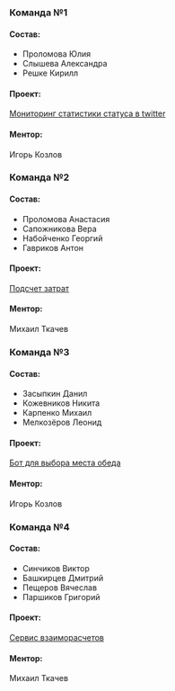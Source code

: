 ### Команда №1
#### Состав:
- Проломова Юлия
- Слышева Александра
- Решке Кирилл

#### Проект:
[Мониторинг статистики статуса в twitter](project01.md)

#### Ментор:
Игорь Козлов


### Команда №2
#### Состав:
- Проломова Анастасия
- Сапожникова Вера
- Набойченко Георгий
- Гавриков Антон

#### Проект:
[Подсчет затрат](project02.md)

#### Ментор:
Михаил Ткачев


### Команда №3
#### Состав:
- Засыпкин Данил
- Кожевников Никита
- Карпенко Михаил
- Мелкозёров Леонид

#### Проект:
[Бот для выбора места обеда](project03.md)

#### Ментор:
Игорь Козлов


### Команда №4
#### Состав:
- Синчиков Виктор
- Башкирцев Дмитрий
- Пещеров Вячеслав
- Паршиков Григорий

#### Проект:
[Сервис взаиморасчетов](project04.md)

#### Ментор:
Михаил Ткачев
